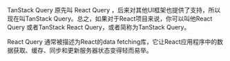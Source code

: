 TanStack Query 原先叫 React Query ，后来对其他UI框架也提供了支持，所以现在叫TanStack Query。总之，如果对于React项目来说，你可以叫他React Query 或者TanStack React Query，或者简称为TanStack Query。

React Query 通常被描述为React的data fetching库，它让React应用程序中的数据获取、缓存、同步和更新服务器状态变得轻而易举。
